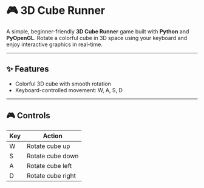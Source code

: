 # 🎮 3D Cube Runner

A simple, beginner-friendly **3D Cube Runner** game built with **Python** and **PyOpenGL**. Rotate a colorful cube in 3D space using your keyboard and enjoy interactive graphics in real-time.

---

## ✨ Features

- Colorful 3D cube with smooth rotation  
- Keyboard-controlled movement: W, A, S, D  

---

## 🎮 Controls

| Key | Action           |
|-----|-----------------|
| W   | Rotate cube up   |
| S   | Rotate cube down |
| A   | Rotate cube left |
| D   | Rotate cube right|


